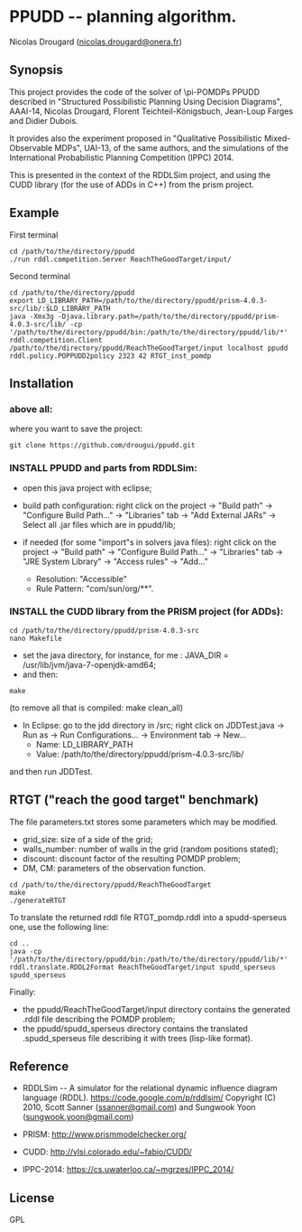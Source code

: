 PPUDD -- planning algorithm.
============================

Nicolas Drougard (nicolas.drougard@onera.fr)

## Synopsis

This project provides the code of the solver of \pi-POMDPs PPUDD 
described in "Structured Possibilistic Planning Using Decision Diagrams", AAAI-14, 
Nicolas Drougard, Florent Teichteil-Königsbuch, Jean-Loup Farges and Didier Dubois.

It provides also the experiment proposed in
"Qualitative Possibilistic Mixed-Observable MDPs", UAI-13, of the same authors,
and the simulations of the International Probabilistic Planning Competition (IPPC) 2014.

This is presented in the context of the RDDLSim project, 
and using the CUDD library (for the use of ADDs in C++) 
from the prism project.

## Example

First terminal
```
cd /path/to/the/directory/ppudd
./run rddl.competition.Server ReachTheGoodTarget/input/
```

Second terminal
```
cd /path/to/the/directory/ppudd
export LD_LIBRARY_PATH=/path/to/the/directory/ppudd/prism-4.0.3-src/lib/:$LD_LIBRARY_PATH
java -Xmx3g -Djava.library.path=/path/to/the/directory/ppudd/prism-4.0.3-src/lib/ -cp '/path/to/the/directory/ppudd/bin:/path/to/the/directory/ppudd/lib/*' rddl.competition.Client /path/to/the/directory/ppudd/ReachTheGoodTarget/input localhost ppudd rddl.policy.POPPUDD2policy 2323 42 RTGT_inst_pomdp
```

## Installation

### above all:
where you want to save the project:
```
git clone https://github.com/drougui/ppudd.git
```

### INSTALL PPUDD and parts from RDDLSim:
- open this java project with eclipse;

- build path configuration: 
	right click on the project -> "Build path" -> "Configure Build Path..." -> "Libraries" tab
	-> "Add External JARs" -> Select all .jar files which are in ppudd/lib;

- if needed (for some "import"s in solvers java files): 
	right click on the project -> "Build path" -> "Configure Build Path..." -> "Libraries" tab
	-> "JRE System Library" -> "Access rules" -> "Add..."
	- Resolution: "Accessible" 
	- Rule Pattern: "com/sun/org/**".

### INSTALL the CUDD library from the PRISM project (for ADDs):

```
cd /path/to/the/directory/ppudd/prism-4.0.3-src
nano Makefile
```

- set the java directory, for instance, for me : JAVA_DIR = /usr/lib/jvm/java-7-openjdk-amd64;
- and then:

```
make
```

(to remove all that is compiled: make clean_all)

- In Eclipse: go to the jdd directory in /src;
	right click on JDDTest.java -> Run as -> Run Configurations... -> Environment tab -> New... 
	- Name: LD_LIBRARY_PATH 
	- Value: /path/to/the/directory/ppudd/prism-4.0.3-src/lib/

and then run JDDTest.

## RTGT ("reach the good target" benchmark)
The file parameters.txt stores some parameters which may be modified.

- grid_size: size of a side of the grid;
- walls_number: number of walls in the grid (random positions stated);
- discount: discount factor of the resulting POMDP problem;
- DM, CM: parameters of the observation function.

```
cd /path/to/the/directory/ppudd/ReachTheGoodTarget
make
./generateRTGT
```

To translate the returned rddl file RTGT_pomdp.rddl
into a spudd-sperseus one, use the following line:

```
cd ..
java -cp '/path/to/the/directory/ppudd/bin:/path/to/the/directory/ppudd/lib/*' rddl.translate.RDDL2Format ReachTheGoodTarget/input spudd_sperseus spudd_sperseus
```

Finally:
- the ppudd/ReachTheGoodTarget/input directory contains the generated .rddl file describing the POMDP problem;
- the ppudd/spudd_sperseus directory contains the translated .spudd_sperseus file describing it with trees (lisp-like format).

## Reference

- RDDLSim -- A simulator for the relational dynamic influence diagram language (RDDL).
https://code.google.com/p/rddlsim/
Copyright (C) 2010, Scott Sanner (ssanner@gmail.com) and Sungwook Yoon (sungwook.yoon@gmail.com)

- PRISM: http://www.prismmodelchecker.org/

- CUDD: http://vlsi.colorado.edu/~fabio/CUDD/

- IPPC-2014: https://cs.uwaterloo.ca/~mgrzes/IPPC_2014/

## License

GPL

